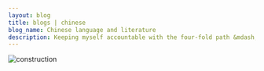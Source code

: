 ```yaml
---
layout: blog
title: blogs | chinese
blog_name: Chinese language and literature
description: Keeping myself accountable with the four-fold path &mdash; reading, writing, listening, and speaking.
---
```


![construction][]

[construction]: {{site.baseurl}}/_data/images/construction.png

